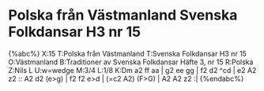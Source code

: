 # Polska från Västmanland Svenska Folkdansar H3 nr 15

{%abc%}
X:15
T:Polska från Västmanland
T:Svenska Folkdansar H3 nr 15
O:Västmanland
B:Traditioner av Svenska Folkdansar Häfte 3, nr 15
R:Polska
Z:Nils L
U:w=wedge
M:3/4
L:1/8
K:Dm
a2 ff aa | g2 ee gg | f2 d2 ^cd | e2 A2 z2 ::
A2 d2 (e>g) | f2 f2 e>d | (=c2 A2) (F>G) | A2 A2 z2 :|
{%endabc%}
